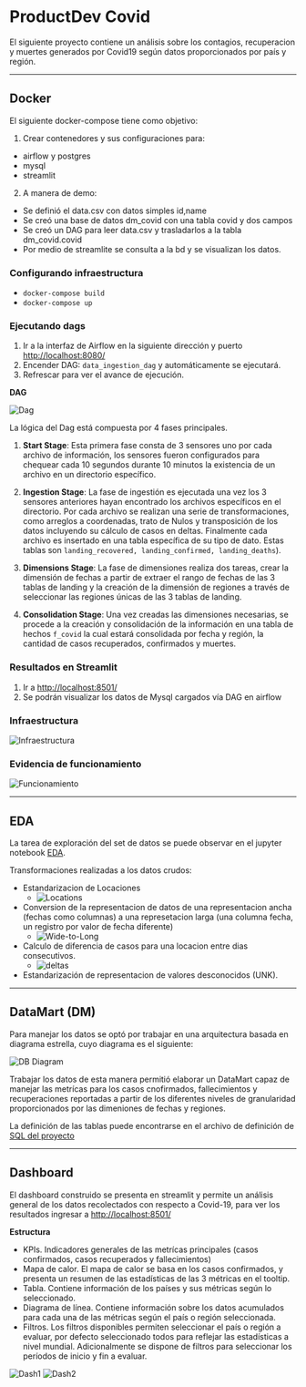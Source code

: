 # ProductDev Covid

El siguiente proyecto contiene un análisis sobre los contagios, recuperacion y muertes generados por Covid19 según datos proporcionados por país y región.

---

## Docker

El siguiente docker-compose tiene como objetivo:

1. Crear contenedores y sus configuraciones para:

- airflow y postgres
- mysql
- streamlit

2. A manera de demo:

- Se definió el data.csv con datos simples id,name
- Se creó una base de datos dm_covid con una tabla covid y dos campos
- Se creó un DAG para leer data.csv y trasladarlos a la tabla dm_covid.covid
- Por medio de streamlite se consulta a la bd y se visualizan los datos.

### Configurando infraestructura

- `docker-compose build`
- `docker-compose up`

### Ejecutando dags

1. Ir a la interfaz de Airflow en la siguiente dirección y puerto <http://localhost:8080/>
2. Encender DAG: `data_ingestion_dag` y automáticamente se ejecutará.
3. Refrescar para ver el avance de ejecución.

**DAG**

![Dag](img/dag_graph.png)

La lógica del Dag está compuesta por 4 fases principales.
 
  1. **Start Stage**:
    Esta primera fase consta de 3 sensores uno por cada archivo de información, los sensores fueron configurados para chequear cada 10 segundos durante 10 minutos la existencia de un archivo en un directorio específico.

  2. **Ingestion Stage**:
    La fase de ingestión es ejecutada una vez los 3 sensores anteriores hayan encontrado los archivos específicos en el directorio. Por cada archivo se realizan una serie de transformaciones, como arreglos a coordenadas, trato de Nulos y transposición de los datos incluyendo su cálculo de casos en deltas. Finalmente cada archivo es insertado en una tabla específica de su tipo de dato. Estas tablas son `landing_recovered, landing_confirmed, landing_deaths`).

  3. **Dimensions Stage**:
    La fase de dimensiones realiza dos tareas, crear la dimensión de fechas a partir de extraer el rango de fechas de las 3 tablas de landing y la creación de la dimensión de regiones a través de seleccionar las regiones únicas de las 3 tablas de landing.

  4. **Consolidation Stage**:
    Una vez creadas las dimensiones necesarias, se procede a la creación y consolidación de la información en una tabla de hechos `f_covid` la cual estará consolidada por fecha y región, la cantidad de casos recuperados, confirmados y muertes.


### Resultados en Streamlit

1. Ir a <http://localhost:8501/>
2. Se podrán visualizar los datos de Mysql cargados vía DAG en airflow

### Infraestructura

![Infraestructura](https://github.com/CarlosGarlem/productdev_covid/blob/main/img/InfraestructuraCovidDashboard.png?raw=true)

### Evidencia de funcionamiento

![Funcionamiento](https://github.com/CarlosGarlem/productdev_covid/blob/main/img/execute.png?raw=true)

---

## EDA

La tarea de exploración del set de datos se puede observar en el jupyter notebook [EDA](https://github.com/CarlosGarlem/productdev_covid/blob/main/EDA/EDA.ipynb).

Transformaciones realizadas a los datos crudos:

- Estandarizacion de Locaciones
  - ![Locations](img/diff-locations.png)
- Conversion de la representacion de datos de una representacion ancha (fechas como columnas) a una represetacion larga (una columna fecha, un registro por valor de fecha diferente)
  - ![Wide-to-Long](img/transform-wide-long.png)
- Calculo de diferencia de casos para una locacion entre dias consecutivos.
  - ![deltas](img/compute-delta-cases.png)
- Estandarización de representacion de valores desconocidos (UNK).

---

## DataMart (DM)

Para manejar los datos se optó por trabajar en una arquitectura basada en diagrama estrella, cuyo diagrama es el siguiente:  

![DB Diagram](img/StarSchema_CovidDW.png)

Trabajar los datos de esta manera permitió elaborar un DataMart capaz de manejar las metrícas para los casos cnofirmados, fallecimientos y recuperaciones reportadas a partir de los diferentes niveles de granularidad proporcionados por las dimeniones de fechas y regiones. 

La definición de las tablas puede encontrarse en el archivo de definición de [SQL del proyecto](https://github.com/CarlosGarlem/productdev_covid/blob/main/SQL/DW_DDL.sql)

---

## Dashboard

El dashboard construido se presenta en streamlit y permite un análisis general de los datos recolectados con respecto a Covid-19, para ver los resultados ingresar a <http://localhost:8501/>

**Estructura**
- KPIs. Indicadores generales de las metrícas principales (casos confirmados, casos recuperados y fallecimientos)
- Mapa de calor. El mapa de calor se basa en los casos confirmados, y presenta un resumen de las estadísticas de las 3 métricas en el tooltip.
- Tabla. Contiene información de los países y sus métricas según lo seleccionado. 
- Diagrama de línea. Contiene información sobre los datos acumulados para cada una de las métricas según el país o región seleccionada. 
- Filtros. Los filtros disponibles permiten seleccionar el país o región a evaluar, por defecto seleccionado todos para reflejar las estadísticas a nivel mundial. Adicionalmente se dispone de filtros para seleccionar los períodos de inicio y fin a evaluar.

![Dash1](img/Dashboard1.png)
![Dash2](img/Dashboard2.png)